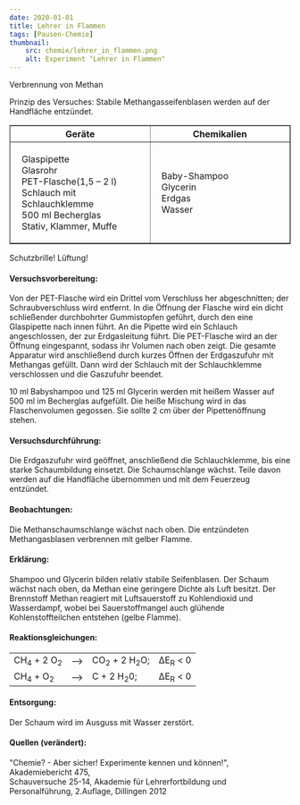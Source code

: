 ```yaml
---
date: 2020-01-01
title: Lehrer in Flammen
tags: [Pausen-Chemie]
thumbnail: 
    src: chemie/lehrer_in_flammen.png
    alt: Experiment "Lehrer in Flammen"
---
```


<youtube watch="1NOs_V2-5t0"></youtube>

Verbrennung von Methan

Prinzip des Versuches: Stabile Methangasseifenblasen werden auf der
Handfläche entzündet.

<table border="1" style="width:100%">
    <tr>
        <th style="width:50%">Geräte</th>
        <th style="width:50%">Chemikalien</th>
    </tr>
    <tr>
        <td style="padding:20px">
            Glaspipette<br />
            Glasrohr<br />
            PET-Flasche(1,5 – 2 l)<br />
            Schlauch mit Schlauchklemme<br />
            500 ml Becherglas<br />
            Stativ, Klammer, Muffe
        </td>
        <td style="padding:20px">
            Baby-Shampoo<br />
            Glycerin<br />
            Erdgas<br />
            Wasser
        </td>
    </tr>
</table>

Schutzbrille! Lüftung!

<h4>Versuchsvorbereitung:</h4>

Von der PET-Flasche wird ein Drittel vom Verschluss her
abgeschnitten; der Schraubverschluss wird entfernt. In die Öffnung
der Flasche wird ein dicht schließender durchbohrter Gummistopfen
geführt, durch den eine Glaspipette nach innen führt. An die Pipette
wird ein Schlauch angeschlossen, der zur Erdgasleitung führt. Die
PET-Flasche wird an der Öffnung eingespannt, sodass ihr Volumen nach
oben zeigt. Die gesamte Apparatur wird anschließend durch kurzes
Öffnen der Erdgaszufuhr mit Methangas gefüllt. Dann wird der
Schlauch mit der Schlauchklemme verschlossen und die Gaszufuhr
beendet.

10 ml Babyshampoo und 125 ml Glycerin werden mit
heißem Wasser auf 500 ml im Becherglas aufgefüllt. Die heiße
Mischung wird in das Flaschenvolumen gegossen. Sie sollte
2 cm über der Pipettenöffnung stehen.

<h4>Versuchsdurchführung:</h4>

Die Erdgaszufuhr wird geöffnet, anschließend die Schlauchklemme, bis
eine starke Schaumbildung einsetzt. Die Schaumschlange wächst. Teile
davon werden auf die Handfläche übernommen und mit dem Feuerzeug
entzündet.

<h4>Beobachtungen:</h4>

Die Methanschaumschlange wächst nach oben. Die entzündeten
Methangasblasen verbrennen mit gelber Flamme.

<h4>Erklärung:</h4>

Shampoo und Glycerin bilden relativ stabile Seifenblasen. Der Schaum
wächst nach oben, da Methan eine geringere Dichte als Luft
besitzt. Der Brennstoff Methan reagiert mit Luftsauerstoff zu
Kohlendioxid und Wasserdampf, wobei bei Sauerstoffmangel auch
glühende Kohlenstoffteilchen entstehen (gelbe Flamme).

<h4>Reaktionsgleichungen:</h4>

<table>
    <tr>
        <td>CH<sub>4</sub> + 2 O<sub>2</sub></td>
        <td> ⟶ </td>
        <td>CO<sub>2</sub> + 2 H<sub>2</sub>O;</td>
        <td>ΔE<sub>R</sub> < 0</td>
    </tr>
    <tr>
        <td>CH<sub>4</sub> + O<sub>2</sub></td>
        <td> ⟶ </td>
        <td>C + 2 H<sub>2</sub>0;</td>
        <td>ΔE<sub>R</sub> < 0</td>
    </tr>
</table>

<h4>Entsorgung:</h4>

Der Schaum wird im Ausguss mit Wasser zerstört.

<h4>Quellen (verändert):</h4>

"Chemie? - Aber sicher! Experimente kennen und können!", Akademiebericht 475,<br />
Schauversuche 25-14, Akademie für Lehrerfortbildung und Personalführung, 2.Auflage, Dillingen 2012
